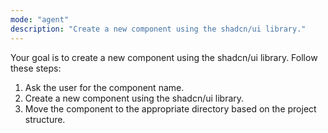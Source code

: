 ```yaml
---
mode: "agent"
description: "Create a new component using the shadcn/ui library."
---
```


Your goal is to create a new component using the shadcn/ui library. Follow these steps:

1. Ask the user for the component name.
2. Create a new component using the shadcn/ui library.
3. Move the component to the appropriate directory based on the project structure.
